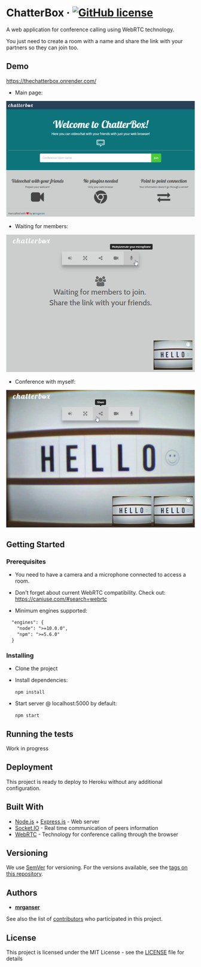 # ChatterBox &middot; [![GitHub license](https://img.shields.io/badge/license-MIT-blue.svg)](https://github.com/mrganser/chatterbox/blob/master/LICENSE)

A web application for conference calling using WebRTC technology.

You just need to create a room with a name and share the link with your partners so they can join too.

## Demo

https://thechatterbox.onrender.com/

- Main page:

<img src="demo/demo1.png" width="750">

- Waiting for members:

<img src="demo/demo2.png" width="750">

- Conference with myself:

<img src="demo/demo3.png" width="750">

## Getting Started

### Prerequisites

- You need to have a camera and a microphone connected to access a room.

- Don't forget about current WebRTC compatibility. Check out: https://caniuse.com/#search=webrtc

- Minimum engines supported:

```
  "engines": {
    "node": ">=10.0.0",
    "npm": ">=5.6.0"
  }
```

### Installing

- Clone the project

- Install dependencies:

  `npm install`

- Start server @ localhost:5000 by default:

  `npm start`

## Running the tests

Work in progress

## Deployment

This project is ready to deploy to Heroku without any additional configuration.

## Built With

- [Node.js](https://nodejs.org/es/) + [Express.js](http://expressjs.com/) - Web server
- [Socket.IO](https://socket.io/) - Real time communication of peers information
- [WebRTC](https://webrtc.org/) - Technology for conference calling through the browser

## Versioning

We use [SemVer](http://semver.org/) for versioning. For the versions available, see the [tags on this repository](https://github.com/mrganser/chatterbox/tags).

## Authors

- **[mrganser](http://mrganser.com)**

See also the list of [contributors](https://github.com/mrganser/chatterbox/contributors) who participated in this project.

## License

This project is licensed under the MIT License - see the [LICENSE](LICENSE) file for details
